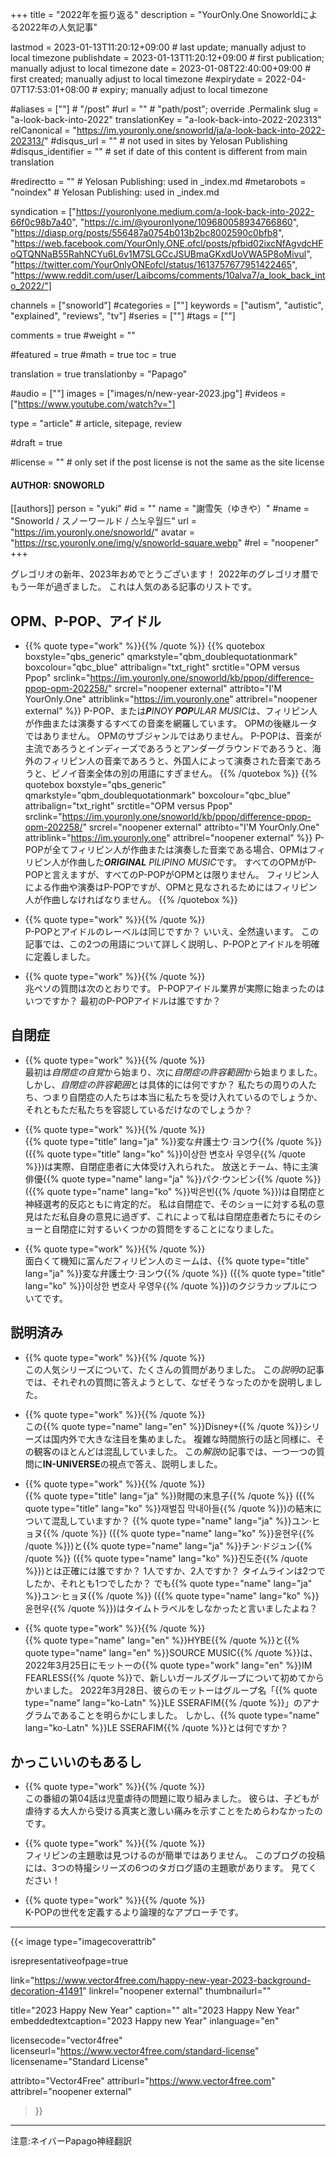 +++
title = "2022年を振り返る"
description = "YourOnly.One Snoworldによる2022年の人気記事"

lastmod = 2023-01-13T11:20:12+09:00                 # last update; manually adjust to local timezone
publishdate = 2023-01-13T11:20:12+09:00             # first publication; manually adjust to local timezone
date = 2023-01-08T22:40:00+09:00                    # first created; manually adjust to local timezone
#expirydate = 2022-04-07T17:53:01+08:00              # expiry; manually adjust to local timezone

#aliases = [""]                                        # "/post"
#url = ""                                              # "path/post"; override .Permalink
slug = "a-look-back-into-2022"
translationKey = "a-look-back-into-2022-202313"
relCanonical = "https://im.youronly.one/snoworld/ja/a-look-back-into-2022-202313/"
#disqus_url = ""                                       # not used in sites by Yelosan Publishing
#disqus_identifier = ""                                # set if date of this content is different from main translation

#redirectto = ""                                       # Yelosan Publishing: used in _index.md
#metarobots = "noindex"                                # Yelosan Publishing: used in _index.md

syndication = ["https://youronlyone.medium.com/a-look-back-into-2022-66f0c98b7a40", "https://c.im/@youronlyone/109680058934766860", "https://diasp.org/posts/556487a0754b013b2bc8002590c0bfb8", "https://web.facebook.com/YourOnly.ONE.ofcl/posts/pfbid02ixcNfAgvdcHFoQTQNNaB55RahNCYu6L6v1M7SLGCcJSUBmaGKxdUoVWA5P8oMivul", "https://twitter.com/YourOnlyONEofcl/status/1613757677951422465", "https://www.reddit.com/user/Laibcoms/comments/10alva7/a_look_back_into_2022/"]

channels = ["snoworld"]
#categories = [""]
keywords = ["autism", "autistic", "explained", "reviews", "tv"]
#series = [""]
#tags = [""]

comments = true
#weight = ""

#featured = true
#math = true
toc = true

translation = true
translationby = "Papago"

#audio = [""]
images = ["images/n/new-year-2023.jpg"]
#videos = ["https://www.youtube.com/watch?v="]

type = "article"                                             # article, sitepage, review

#draft = true

#license = ""                                          # only set if the post license is not the same as the site license

#### AUTHOR: SNOWORLD ####
[[authors]]
  person = "yuki"
  #id = ""
  name = "謝雪矢（ゆきや）"
  #name = "Snoworld / スノーワールド / 스노우월드"
  url = "https://im.youronly.one/snoworld/"
  avatar = "https://rsc.youronly.one/img/y/snoworld-square.webp"
  #rel = "noopener"
+++

グレゴリオの新年、2023年おめでとうございます！ 2022年のグレゴリオ暦でもう一年が過ぎました。 これは人気のある記事のリストです。

<!--more-->

## OPM、P-POP、アイドル

- {{% quote type="work" %}}[](ppop-vs-opm){{% /quote %}}
{{% quotebox boxstyle="qbs_generic" qmarkstyle="qbm_doublequotationmark" boxcolour="qbc_blue" attribalign="txt_right" srctitle="OPM versus Ppop" srclink="https://im.youronly.one/snoworld/kb/ppop/difference-ppop-opm-202258/" srcrel="noopener external" attribto="I'M YourOnly.One" attriblink="https://im.youronly.one" attribrel="noopener external" %}}
<span lang="en-PH">P-POP</span>、または<span lang="en-PH">***P**INOY **POP**ULAR MUSIC*</span>は、フィリピン人が作曲または演奏するすべての音楽を網羅しています。 <span lang="en-PH">OPM</span>の後継ルータではありません。 <span lang="en-PH">OPM</span>のサブジャンルではありません。 <span lang="en-PH">P-POP</span>は、音楽が主流であろうとインディーズであろうとアンダーグラウンドであろうと、海外のフィリピン人の音楽であろうと、外国人によって演奏された音楽であろうと、ピノイ音楽全体の別の用語にすぎません。
{{% /quotebox %}}
{{% quotebox boxstyle="qbs_generic" qmarkstyle="qbm_doublequotationmark" boxcolour="qbc_blue" attribalign="txt_right" srctitle="OPM versus Ppop" srclink="https://im.youronly.one/snoworld/kb/ppop/difference-ppop-opm-202258/" srcrel="noopener external" attribto="I'M YourOnly.One" attriblink="https://im.youronly.one" attribrel="noopener external" %}}
<span lang="en-PH">P-POP</span>が全てフィリピン人が作曲または演奏した音楽である場合、<span lang="en-PH">OPM</span>はフィリピン人が作曲した<span lang="en-PH">***ORIGINAL** PILIPINO MUSIC*</span>です。 すべての<span lang="en-PH">OPM</span>が<span lang="en-PH">P-POP</span>と言えますが、すべての<span lang="en-PH">P-POP</span>が<span lang="en-PH">OPM</span>とは限りません。 フィリピン人による作曲や演奏は<span lang="en-PH">P-POP</span>ですが、<span lang="en-PH">OPM</span>と見なされるためにはフィリピン人が作曲しなければなりません。
{{% /quotebox %}}

- {{% quote type="work" %}}[](ppop-vs-idols){{% /quote %}}\
  <span lang="en-PH">P-POP</span>とアイドルのレーベルは同じですか？ いいえ、全然違います。 この記事では、この2つの用語について詳しく説明し、<span lang="en-PH">P-POP</span>とアイドルを明確に定義しました。

- {{% quote type="work" %}}[](ppop-idols){{% /quote %}}\
  兆ペソの質問は次のとおりです。 <span lang="en-PH">P-POP</span>アイドル業界が実際に始まったのはいつですか？ 最初の<span lang="en-PH">P-POP</span>アイドルは誰ですか？

## 自閉症

- {{% quote type="work" %}}[](20220717-what-is-autism-acceptance){{% /quote %}}\
  最初は*自閉症の自覚*から始まり、次に*自閉症の許容範囲*から始まりました。 しかし、*自閉症の許容範囲*とは具体的には何ですか？ 私たちの周りの人たち、つまり自閉症の人たちは本当に私たちを受け入れているのでしょうか、それともただ私たちを容認しているだけなのでしょうか？

- {{% quote type="work" %}}[](20220920-extraordinary-attorney-woo-and-autism){{% /quote %}}\
  {{% quote type="title" lang="ja" %}}変な弁護士ウ·ヨンウ{{% /quote %}} ({{% quote type="title" lang="ko" %}}이상한 변호사 우영우{{% /quote %}})は実際、自閉症患者に大体受け入れられた。 放送とチーム、特に主演俳優{{% quote type="name" lang="ja" %}}パク·ウンビン{{% /quote %}} ({{% quote type="name" lang="ko" %}}박은빈{{% /quote %}})は自閉症と神経選考的反応ともに肯定的だ。 私は自閉症で、そのショーに対する私の意見はただ私自身の意見に過ぎず、これによって私は自閉症患者たちにそのショーと自閉症に対するいくつかの質問をすることになりました。

- {{% quote type="work" %}}[](20220817-whale-couple-filipino-memes){{% /quote %}}\
  面白くて機知に富んだフィリピン人のミームは、{{% quote type="title" lang="ja" %}}変な弁護士ウ·ヨンウ{{% /quote %}} ({{% quote type="title" lang="ko" %}}이상한 변호사 우영우{{% /quote %}})のクジラカップルについてです。

## 説明済み

- {{% quote type="work" %}}[](20220211-all-of-us-are-dead-explained){{% /quote %}}\
  この人気シリーズについて、たくさんの質問がありました。 この*説明*の記事では、それぞれの質問に答えようとして、なぜそうなったのかを説明しました。

- {{% quote type="work" %}}[](20220426-grid-explained){{% /quote %}}\
  この{{% quote type="name" lang="en" %}}Disney+{{% /quote %}}シリーズは国内外で大きな注目を集めました。 複雑な時間旅行の話と同様に、その観客のほとんどは混乱していました。 この*解説*の記事では、一つ一つの質問に**IN-UNIVERSE**の視点で答え、説明しました。

- {{% quote type="work" %}}[](20221226-reborn-rich-explained){{% /quote %}}\
  {{% quote type="title" lang="ja" %}}財閥の末息子{{% /quote %}} ({{% quote type="title" lang="ko" %}}재벌집 막내아들{{% /quote %}})の結末について混乱していますか？ {{% quote type="name" lang="ja" %}}ユン·ヒョヌ{{% /quote %}} ({{% quote type="name" lang="ko" %}}윤현우{{% /quote %}})と{{% quote type="name" lang="ja" %}}チン·ドジュン{{% /quote %}} ({{% quote type="name" lang="ko" %}}진도준{{% /quote %}})とは正確には誰ですか？ 1人ですか、2人ですか？ タイムラインは2つでしたか、それとも1つでしたか？ でも{{% quote type="name" lang="ja" %}}ユン·ヒョヌ{{% /quote %}} ({{% quote type="name" lang="ko" %}}윤현우{{% /quote %}})はタイムトラベルをしなかったと言いましたよね？

- {{% quote type="work" %}}[](20220329-le-sserafim-the-name){{% /quote %}}\
  {{% quote type="name" lang="en" %}}HYBE{{% /quote %}}と{{% quote type="name" lang="en" %}}SOURCE MUSIC{{% /quote %}}は、2022年3月25日にモットーの{{% quote type="work" lang="en" %}}IM FEARLESS{{% /quote %}}で、新しいガールズグループについて初めてからかいました。 2022年3月28日、彼らのモットーはグループ名「{{% quote type="name" lang="ko-Latn" %}}LE SSERAFIM{{% /quote %}}」のアナグラムであることを明らかにしました。 しかし、{{% quote type="name" lang="ko-Latn" %}}LE SSERAFIM{{% /quote %}}とは何ですか？

## かっこいいのもあるし

- {{% quote type="work" %}}[](20220914-the-law-cafe-episode-04){{% /quote %}}\
  この番組の第04話は児童虐待の問題に取り組みました。 彼らは、子どもが虐待する大人から受ける真実と激しい痛みを示すことをためらわなかったのです。

- {{% quote type="work" %}}[](20220208-tagalog-tokusatsu-theme-songs){{% /quote %}}\
  フィリピンの主題歌は見つけるのが簡単ではありません。 このブログの投稿には、3つの特撮シリーズの6つのタガログ語の主題歌があります。 見てください！

- {{% quote type="work" %}}[](kpop-generations){{% /quote %}}\
  K-POPの世代を定義するより論理的なアプローチです。

---

{{< image
  type="imagecoverattrib"

  isrepresentativeofpage=true

  link="https://www.vector4free.com/happy-new-year-2023-background-decoration-41491"
  linkrel="noopener external"
  thumbnailurl=""

  title="2023 Happy New Year"
  caption=""
  alt="2023 Happy New Year"
  embeddedtextcaption="2023 Happy new Year"
  inlanguage="en"

  licensecode="vector4free"
  licenseurl="https://www.vector4free.com/standard-license"
  licensename="Standard License"

  attribto="Vector4Free"
  attriburl="https://www.vector4free.com"
  attribrel="noopener external"
>}}

---

注意:ネイバーPapago神経翻訳
